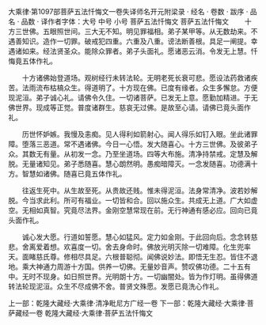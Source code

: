 大乘律·第1097部菩萨五法忏悔文一卷失译师名开元附梁录
· 经名 · 卷数 · 跋序
· 品名 · 品数 · 译作者字体：大号 中号 小号
菩萨五法忏悔文
菩萨五法忏悔文
　　十方三世佛。五眼照世间。三大无不知。明见罪福相。弟子某甲等。从无数劫来。不遇善知识。造作一切罪。破戒犯四重。六重及八重。谤法断善根。具足一阐提。幸遇诸如来。经法贤圣众。能除众罪者。弟子头面礼。愿诸恶云消。令发无上慧。忏悔竟五体作礼。

　　十方诸佛始登道场。观树经行未转法轮。无明老死长衰可悲。愿设法药救诸疾苦。法雨流布枯槁众生。得道明了。十方现在佛。已度有缘者。众生多懈怠。方便现泥洹。弟子诚心礼。请佛令久住。一切诸菩萨。已发无上意。愿勤加精进。于无佛世界。现成等正觉。普度诸群生。慈哀无过佛。是故至心请。请佛已竟头面作礼。

　　历世怀妒嫉。我慢及恚痴。见人得利如箭射心。闻人得乐如钉入眼。坐此诸罪障。堕落三恶道。常不遇诸佛。今日一心悟。发大随喜心。十方三世佛。及彼弟子众。其数无有量。从初发一念。乃至坐道场。四等大布施。清净持禁戒。定慧及解脱。无量诸知见。弟子悉随喜。慧心朗然明。愚痴暗障灭。一念发随喜。功德满十方。智慧如诸佛。随喜已竟五体作礼。

　　往返生死中。从生故至死。从贵故还贱。惟未得泥洹。法身常清净。波若妙解脱。今当求此利。所可有福业。一切皆和合。回以施众生。共成无上道。广大如虚空。无相如真智。究竟尽法界。金刚空慧常现在前。无行神通有感必应。回向已竟头面作礼。

　　诚心发大愿。行道如誓愿。慧心如猛风。定力如金刚。于此回向后。念念转慈悲。舍离爱着想。欢喜度一切。舍去身命时。佛放光明灭除一切难障。化生兜率天。面睹慈氏尊。修相尽具足。六根普聪彻。闻佛说妙法。即悟无生忍。皆住不退地。乘大神通力周游十方国。供养一切佛。无量妙音声。赞叹佛功德。二十五有中。无时不现身。如日照世界。光明朗十方。一切幽闇处。皆为作灯明。虽得佛道转法轮现泥洹。众生不尽成佛不舍。普贤文殊愿。发愿已竟洗心作礼。

上一部：乾隆大藏经·大乘律·清净毗尼方广经一卷
下一部：乾隆大藏经·大乘律·菩萨藏经一卷
乾隆大藏经·大乘律·菩萨五法忏悔文